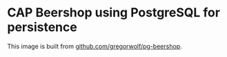 # CAP Beershop using PostgreSQL for persistence

This image is built from [github.com/gregorwolf/pg-beershop](https://github.com/gregorwolf/pg-beershop).